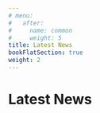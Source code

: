 ```yaml
---
# menu:
#   after:
#     name: common
#     weight: 5
title: Latest News
bookFlatSection: true
weight: 2
---
```


# Latest News
